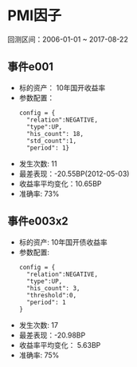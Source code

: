 # PMI因子

回测区间：2006-01-01 ~ 2017-08-22

## 事件e001

* 标的资产： 10年国开收益率
* 参数配置：
  ```
  config = {
    "relation":NEGATIVE,
    "type":UP,
    "his_count": 18,
    "std_count":1, 
    "period": 1}
  ```
* 发生次数: 11
* 最差表现：-20.55BP\(2012-05-03\)
* 收益率平均变化：10.65BP
* 准确率: 73%

## 事件e003x2

* 标的资产: 10年国开债收益率
* 参数配置:
  ```
  config = {
    "relation":NEGATIVE,
    "type":UP,
    "his_count": 3,
    "threshold":0, 
    "period": 1
  }
  ```
* 发生次数: 17
* 最差表现：-20.98BP
* 收益率平均变化： 5.63BP
* 准确率: 75%




